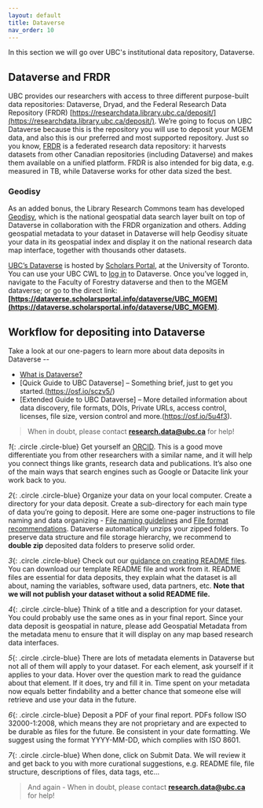 ```yaml
---
layout: default
title: Dataverse
nav_order: 10
---
```


In this section we will go over UBC's institutional data repository, Dataverse.

## Dataverse and FRDR

UBC provides our researchers with access to three different purpose-built data repositories: Dataverse, Dryad, and the Federal Research Data Repository (FRDR) [https://researchdata.library.ubc.ca/deposit/](https://researchdata.library.ubc.ca/deposit/). We’re going to focus on UBC Dataverse because this is the repository you will use to deposit your MGEM data, and also this is our preferred and most supported repository. Just so you know, [FRDR](https://www.frdr-dfdr.ca/repo/) is a federated research data repository: it harvests datasets from other Canadian repositories (including Dataverse) and makes them available on a unified platform. FRDR is also intended for big data, e.g. measured in TB, while Dataverse works for other data sized the best.

### Geodisy

As an added bonus, the Library Research Commons team has developed [Geodisy](https://geo.frdr-dfdr.ca/), which is the national geospatial data search layer built on top of Dataverse in collaboration with the FRDR organization and others. Adding geospatial metadata to your dataset in Dataverse will help Geodisy situate your data in its geospatial index and display it on the national research data map interface, together with thousands other datasets.

[UBC’s Dataverse](https://dataverse.scholarsportal.info/dataverse/ubc) is hosted by [Scholars Portal](https://scholarsportal.info/), at the University of Toronto. You can use your UBC CWL to [log in](https://dataverse.scholarsportal.info/loginpage.xhtml) to Dataverse. Once you’ve logged in, navigate to the Faculty of Forestry dataverse and then to the MGEM dataverse; or go to the direct link: **[https://dataverse.scholarsportal.info/dataverse/UBC_MGEM](https://dataverse.scholarsportal.info/dataverse/UBC_MGEM)**.

## Workflow for depositing into Dataverse

Take a look at our one-pagers to learn more about data deposits in Dataverse -- 
- [What is Dataverse?](https://portagenetwork.ca/wp-content/uploads/2019/01/Dataverse-BB_EN.pdf)
- [Quick Guide to UBC Dataverse] – Something brief, just to get you started.(https://osf.io/sczv5/)
- [Extended Guide to UBC Dataverse] – More detailed information about data discovery, file formats, DOIs, Private URLs, access control, licenses, file size, version control and more.(https://osf.io/5u4f3). 


> When in doubt, please contact **[research.data@ubc.ca](mailto:research.data@ubc.ca)** for help! 


_1_{: .circle .circle-blue} Get yourself an [ORCID](https://orcid.org/). This is a good move differentiate you from other researchers with a similar name, and it will help you connect things like grants, research data and publications. It’s also one of the main ways that search engines such as Google or Datacite link your work back to you.

_2_{: .circle .circle-blue} Organize your data on your local computer. Create a directory for your data deposit. Create a sub-directory for each main type of data you’re going to deposit. Here are some one-pager instructions to file naming and data organizing - [File naming guidelines](https://osf.io/pfweq) and [File format recommendations](https://osf.io/ena5p). Dataverse automatically unzips your zipped folders. To preserve data structure and file storage hierarchy, we recommend to **double zip** deposited data folders to preserve solid order. 

_3_{: .circle .circle-blue} Check out our [guidance on creating README files](https://osf.io/aqxw3). You can download our template README file and work from it. README files are essential for data deposits, they explain what the dataset is all about, naming the variables, software used, data partners, etc. **Note that we will not publish your dataset without a solid README file.**  

_4_{: .circle .circle-blue} Think of a title and a description for your dataset. You could probably use the same ones as in your final report. Since your data deposit is geospatial in nature, please add Geospatial Metadata from the metadata menu to ensure that it will display on any map based research data interfaces.

_5_{: .circle .circle-blue} There are lots of metadata elements in Dataverse but not all of them will apply to your dataset. For each element, ask yourself if it applies to your data. Hover over the question mark to read the guidance about that element. If it does, try and fill it in. Time spent on your metadata now equals better findability and a better chance that someone else will retrieve and use your data in the future.

_6_{: .circle .circle-blue} Deposit a PDF of your final report. PDFs follow ISO 32000-1:2008, which means they are not proprietary and are expected to be durable as files for the future. Be consistent in your date formatting. We suggest using the format YYYY-MM-DD, which complies with ISO 8601.

_7_{: .circle .circle-blue} When done, click on Submit Data. We will review it and get back to you with more curational suggestions, e.g. README file, file structure, descriptions of files, data tags, etc...


> And again - When in doubt, please contact **[research.data@ubc.ca](mailto:research.data@ubc.ca)** for help! 


